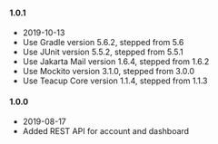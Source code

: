 #### 1.0.1
- 2019-10-13
- Use Gradle version 5.6.2, stepped from 5.6
- Use JUnit version 5.5.2, stepped from 5.5.1
- Use Jakarta Mail version 1.6.4, stepped from 1.6.2
- Use Mockito version 3.1.0, stepped from 3.0.0
- Use Teacup Core version 1.1.4, stepped from 1.1.3
#### 1.0.0
- 2019-08-17
- Added REST API for account and dashboard